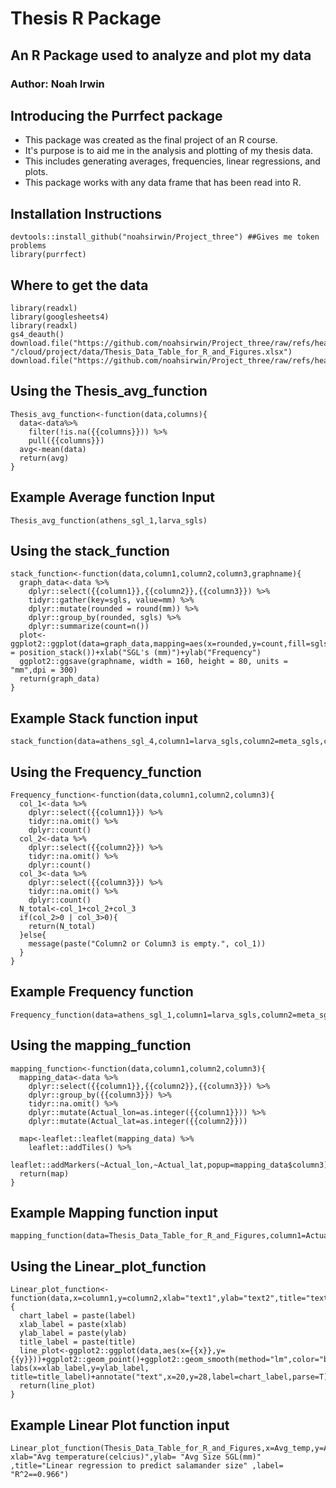 # Thesis R Package
## An R Package used to analyze and plot my data
### Author: Noah Irwin

## Introducing the Purrfect package
+ This package was created as the final project of an R course. 
+ It's purpose is to aid me in the analysis and plotting of my thesis data. 
+ This includes generating averages, frequencies, linear regressions, and plots. 
+ This package works with any data frame that has been read into R. 

## Installation Instructions

```{r setup}
devtools::install_github("noahsirwin/Project_three") ##Gives me token problems
library(purrfect)
```

## Where to get the data
```{r}
library(readxl)
library(googlesheets4)
library(readxl)
gs4_deauth()
download.file("https://github.com/noahsirwin/Project_three/raw/refs/heads/main/data/Thesis%20Data%20Table%20for%20R%20and%20Figures.xlsx", "/cloud/project/data/Thesis_Data_Table_for_R_and_Figures.xlsx")
download.file("https://github.com/noahsirwin/Project_three/raw/refs/heads/main/data/First_collection_sgls.xlsx","/cloud/project/data/First_collection_sgls.xlsx")
```

## Using the Thesis_avg_function
```{r eval=FALSE, warning=FALSE}
Thesis_avg_function<-function(data,columns){
  data<-data%>%
    filter(!is.na({{columns}})) %>%
    pull({{columns}})
  avg<-mean(data)
  return(avg)
}
```

## Example Average function Input
```
Thesis_avg_function(athens_sgl_1,larva_sgls)
```

## Using the stack_function
```{r eval=FALSE, warning=FALSE}
stack_function<-function(data,column1,column2,column3,graphname){
  graph_data<-data %>%
    dplyr::select({{column1}},{{column2}},{{column3}}) %>%
    tidyr::gather(key=sgls, value=mm) %>%
    dplyr::mutate(rounded = round(mm)) %>%
    dplyr::group_by(rounded, sgls) %>%
    dplyr::summarize(count=n())
  plot<-ggplot2::ggplot(data=graph_data,mapping=aes(x=rounded,y=count,fill=sgls))+ggplot2::geom_col(position = position_stack())+xlab("SGL's (mm)")+ylab("Frequency")
  ggplot2::ggsave(graphname, width = 160, height = 80, units = "mm",dpi = 300)
  return(graph_data)
}
```

## Example Stack function input
```
stack_function(data=athens_sgl_4,column1=larva_sgls,column2=meta_sgls,column3=adult_rounded_sgls,graphname="data/plots/athens_sgl_4_plot.png")
```

## Using the Frequency_function 
```{r eval=FALSE, warning=FALSE}
Frequency_function<-function(data,column1,column2,column3){
  col_1<-data %>%
    dplyr::select({{column1}}) %>%
    tidyr::na.omit() %>%
    dplyr::count()
  col_2<-data %>%
    dplyr::select({{column2}}) %>%
    tidyr::na.omit() %>%
    dplyr::count()
  col_3<-data %>%
    dplyr::select({{column3}}) %>%
    tidyr::na.omit() %>%
    dplyr::count()
  N_total<-col_1+col_2+col_3
  if(col_2>0 | col_3>0){
    return(N_total)
  }else{
    message(paste("Column2 or Column3 is empty.", col_1))
  }
}
```

## Example Frequency function
```
Frequency_function(data=athens_sgl_1,column1=larva_sgls,column2=meta_sgls,column3=adult_rounded_sgls)
```

## Using the mapping_function
```{r eval=FALSE, warning=FALSE}
mapping_function<-function(data,column1,column2,column3){
  mapping_data<-data %>%
    dplyr::select({{column1}},{{column2}},{{column3}}) %>%
    dplyr::group_by({{column3}}) %>%
    tidyr::na.omit() %>%
    dplyr::mutate(Actual_lon=as.integer({{column1}})) %>%
    dplyr::mutate(Actual_lat=as.integer({{column2}}))

  map<-leaflet::leaflet(mapping_data) %>%
    leaflet::addTiles() %>%
    leaflet::addMarkers(~Actual_lon,~Actual_lat,popup=mapping_data$column3)
  return(map)
}
```

## Example Mapping function input
```
mapping_function(data=Thesis_Data_Table_for_R_and_Figures,column1=Actual_lon,column2=Actual_lat,column3=Locality)
```

## Using the Linear_plot_function
```{r eval=FALSE, warning=FALSE}
Linear_plot_function<-function(data,x=column1,y=column2,xlab="text1",ylab="text2",title="text3",label="text4"){
  chart_label = paste(label)
  xlab_label = paste(xlab)
  ylab_label = paste(ylab)
  title_label = paste(title)
  line_plot<-ggplot2::ggplot(data,aes(x={{x}},y={{y}}))+ggplot2::geom_point()+ggplot2::geom_smooth(method="lm",color="black",size=0.5,fill="gray")+ labs(x=xlab_label,y=ylab_label, title=title_label)+annotate("text",x=20,y=28,label=chart_label,parse=T)+theme_bw()
  return(line_plot)
}
```

## Example Linear Plot function input
```
Linear_plot_function(Thesis_Data_Table_for_R_and_Figures,x=Avg_temp,y=Avg_sample_sgl, xlab="Avg temperature(celcius)",ylab= "Avg Size SGL(mm)" ,title="Linear regression to predict salamander size" ,label= "R^2==0.966")
```
